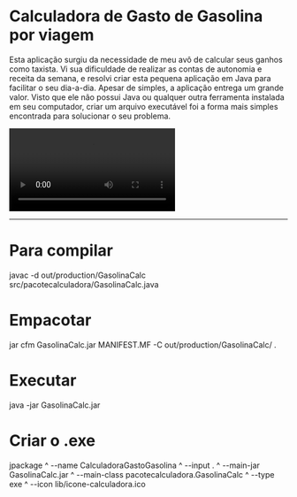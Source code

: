 # Calculadora de Gasto de Gasolina por viagem

Esta aplicação surgiu da necessidade de meu avô de calcular seus ganhos como taxista. Vi sua dificuldade de realizar as contas de autonomia e receita da semana, e resolvi criar esta pequena aplicação em Java para facilitar o seu dia-a-dia. Apesar de simples, a aplicação entrega um grande valor. Visto que ele não possui Java ou qualquer outra ferramenta instalada em seu computador, criar um arquivo executável foi a forma mais simples encontrada para solucionar o seu problema.

<video>
  <source src="lib/video-demo.mp4" type="video/mp4">
</video>

---
# Para compilar

javac -d out/production/GasolinaCalc src/pacotecalculadora/GasolinaCalc.java

# Empacotar

jar cfm GasolinaCalc.jar MANIFEST.MF -C out/production/GasolinaCalc/ .

# Executar

java -jar GasolinaCalc.jar

# Criar o .exe

  jpackage ^
  --name CalculadoraGastoGasolina ^
  --input . ^
  --main-jar GasolinaCalc.jar ^
  --main-class pacotecalculadora.GasolinaCalc ^
  --type exe ^
  --icon lib/icone-calculadora.ico

